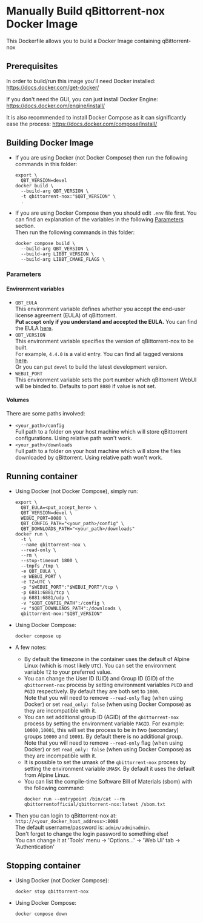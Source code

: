# Manually Build qBittorrent-nox Docker Image

This Dockerfile allows you to build a Docker Image containing qBittorrent-nox

## Prerequisites

In order to build/run this image you'll need Docker installed: https://docs.docker.com/get-docker/

If you don't need the GUI, you can just install Docker Engine: https://docs.docker.com/engine/install/

It is also recommended to install Docker Compose as it can significantly ease the process: https://docs.docker.com/compose/install/

## Building Docker Image

-   If you are using Docker (not Docker Compose) then run the following commands in this folder:

    ```shell
    export \
      QBT_VERSION=devel
    docker build \
      --build-arg QBT_VERSION \
      -t qbittorrent-nox:"$QBT_VERSION" \
      .
    ```

-   If you are using Docker Compose then you should edit `.env` file first.
    You can find an explanation of the variables in the following [Parameters](#parameters) section. \
    Then run the following commands in this folder:
    ```shell
    docker compose build \
      --build-arg QBT_VERSION \
      --build-arg LIBBT_VERSION \
      --build-arg LIBBT_CMAKE_FLAGS \
    ```

### Parameters

#### Environment variables

-   `QBT_EULA` \
    This environment variable defines whether you accept the end-user license agreement (EULA) of qBittorrent. \
    **Put `accept` only if you understand and accepted the EULA.** You can find
    the EULA [here](https://github.com/qbittorrent/qBittorrent/blob/56667e717b82c79433ecb8a5ff6cc2d7b315d773/src/app/main.cpp#L320-L323).
-   `QBT_VERSION` \
    This environment variable specifies the version of qBittorrent-nox to be built. \
    For example, `4.4.0` is a valid entry. You can find all tagged versions [here](https://github.com/qbittorrent/qBittorrent/tags). \
    Or you can put `devel` to build the latest development version.
-   `WEBUI_PORT` \
    This environment variable sets the port number which qBittorrent WebUI will be binded to.
    Defaults to port `8080` if value is not set.

#### Volumes

There are some paths involved:

-   `<your_path>/config` \
    Full path to a folder on your host machine which will store qBittorrent configurations.
    Using relative path won't work.
-   `<your_path>/downloads` \
    Full path to a folder on your host machine which will store the files downloaded by qBittorrent.
    Using relative path won't work.

## Running container

-   Using Docker (not Docker Compose), simply run:

    ```shell
    export \
      QBT_EULA=<put_accept_here> \
      QBT_VERSION=devel \
      WEBUI_PORT=8080 \
      QBT_CONFIG_PATH="<your_path>/config" \
      QBT_DOWNLOADS_PATH="<your_path>/downloads"
    docker run \
      -t \
      --name qbittorrent-nox \
      --read-only \
      --rm \
      --stop-timeout 1800 \
      --tmpfs /tmp \
      -e QBT_EULA \
      -e WEBUI_PORT \
      -e TZ=UTC \
      -p "$WEBUI_PORT":"$WEBUI_PORT"/tcp \
      -p 6881:6881/tcp \
      -p 6881:6881/udp \
      -v "$QBT_CONFIG_PATH":/config \
      -v "$QBT_DOWNLOADS_PATH":/downloads \
      qbittorrent-nox:"$QBT_VERSION"
    ```

-   Using Docker Compose:

    ```shell
    docker compose up
    ```

-   A few notes:

    -   By default the timezone in the container uses the default of Alpine Linux (which is most likely `UTC`).
        You can set the environment variable `TZ` to your preferred value.
    -   You can change the User ID (UID) and Group ID (GID) of the `qbittorrent-nox` process by setting
        environment variables `PUID` and `PGID` respectively. By default they are both set to `1000`. \
        Note that you will need to remove `--read-only` flag (when using Docker) or set
        `read_only: false` (when using Docker Compose) as they are incompatible with it.
    -   You can set additional group ID (AGID) of the `qbittorrent-nox` process by setting the
        environment variable `PAGID`. For example: `10000,10001`, this will set the process to be in
        two (secondary) groups `10000` and `10001`. By default there is no additional group. \
        Note that you will need to remove `--read-only` flag (when using Docker) or set
        `read_only: false` (when using Docker Compose) as they are incompatible with it.
    -   It is possible to set the umask of the `qbittorrent-nox` process by setting the
        environment variable `UMASK`. By default it uses the default from Alpine Linux.
    -   You can list the compile-time Software Bill of Materials (sbom) with the following command:
        ```shell
        docker run --entrypoint /bin/cat --rm qbittorrentofficial/qbittorrent-nox:latest /sbom.txt
        ```

-   Then you can login to qBittorrent-nox at: `http://<your_docker_host_address>:8080` \
    The default username/password is: `admin/adminadmin`. \
    Don't forget to change the login password to something else! \
    You can change it at 'Tools' menu -> 'Options...' -> 'Web UI' tab -> 'Authentication'

## Stopping container

-   Using Docker (not Docker Compose):

    ```shell
    docker stop qbittorrent-nox
    ```

-   Using Docker Compose:
    ```shell
    docker compose down
    ```
